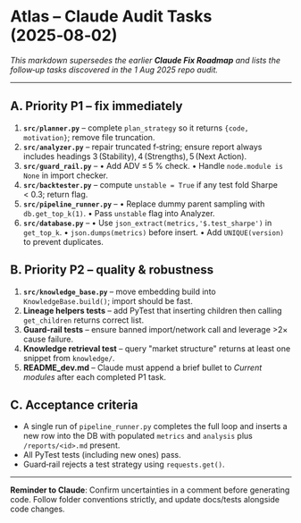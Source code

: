 # Atlas – Claude Audit Tasks (2025‑08‑02)

*This markdown supersedes the earlier **Claude Fix Roadmap** and lists the follow‑up tasks discovered in the 1 Aug 2025 repo audit.*


---

## A. Priority P1 – fix immediately

1. **`src/planner.py`** – complete `plan_strategy` so it returns `{code, motivation}`; remove file truncation.
2. **`src/analyzer.py`** – repair truncated f‑string; ensure report always includes headings 3 (Stability), 4 (Strengths), 5 (Next Action).
3. **`src/guard_rail.py`** –
   • Add ADV ≤ 5 % check.
   • Handle `node.module is None` in import checker.
4. **`src/backtester.py`** – compute `unstable = True` if any test fold Sharpe < 0.3; return flag.
5. **`src/pipeline_runner.py`** –
   • Replace dummy parent sampling with `db.get_top_k(1)`.
   • Pass `unstable` flag into Analyzer.
6. **`src/database.py`** –
   • Use `json_extract(metrics,'$.test_sharpe')` in `get_top_k`.
   • `json.dumps(metrics)` before insert.
   • Add `UNIQUE(version)` to prevent duplicates.

## B. Priority P2 – quality & robustness

1. **`src/knowledge_base.py`** – move embedding build into `KnowledgeBase.build()`; import should be fast.
2. **Lineage helpers tests** – add PyTest that inserting children then calling `get_children` returns correct list.
3. **Guard‑rail tests** – ensure banned import/network call and leverage >2× cause failure.
4. **Knowledge retrieval test** – query "market structure" returns at least one snippet from `knowledge/`.
5. **README\_dev.md** – Claude must append a brief bullet to *Current modules* after each completed P1 task.

## C. Acceptance criteria

* A single run of `pipeline_runner.py` completes the full loop and inserts a new row into the DB with populated `metrics` and `analysis` plus `/reports/<id>.md` present.
* All PyTest tests (including new ones) pass.
* Guard‑rail rejects a test strategy using `requests.get()`.

---

**Reminder to Claude**: Confirm uncertainties in a comment before generating code.  Follow folder conventions strictly, and update docs/tests alongside code changes.
